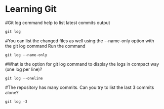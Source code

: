 # Learning Git
#Git log command help to list latest commits output

`git log`

#You can list the changed files as well using the --name-only option with the git log command Run the command 

`git log --name-only`

#What is the option for git log command to display the logs in compact way (one log per line)?

`git log --oneline` 

#The repository has many commits. Can you try to list the last 3 commits alone?

`git log -3`
